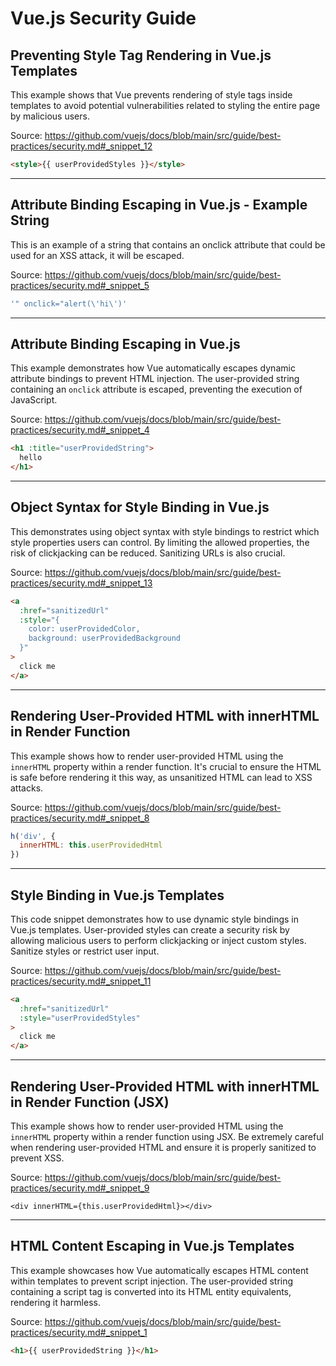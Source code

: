# Vue.js Security Guide

## Preventing Style Tag Rendering in Vue.js Templates

This example shows that Vue prevents rendering of style tags inside templates to avoid potential vulnerabilities related to styling the entire page by malicious users.

Source: https://github.com/vuejs/docs/blob/main/src/guide/best-practices/security.md#_snippet_12

```HTML
<style>{{ userProvidedStyles }}</style>
```

---

## Attribute Binding Escaping in Vue.js - Example String

This is an example of a string that contains an onclick attribute that could be used for an XSS attack, it will be escaped.

Source: https://github.com/vuejs/docs/blob/main/src/guide/best-practices/security.md#_snippet_5

```JavaScript
'" onclick="alert(\'hi\')'
```

---

## Attribute Binding Escaping in Vue.js

This example demonstrates how Vue automatically escapes dynamic attribute bindings to prevent HTML injection. The user-provided string containing an `onclick` attribute is escaped, preventing the execution of JavaScript.

Source: https://github.com/vuejs/docs/blob/main/src/guide/best-practices/security.md#_snippet_4

```HTML
<h1 :title="userProvidedString">
  hello
</h1>
```

---

## Object Syntax for Style Binding in Vue.js

This demonstrates using object syntax with style bindings to restrict which style properties users can control. By limiting the allowed properties, the risk of clickjacking can be reduced. Sanitizing URLs is also crucial.

Source: https://github.com/vuejs/docs/blob/main/src/guide/best-practices/security.md#_snippet_13

```HTML
<a
  :href="sanitizedUrl"
  :style="{
    color: userProvidedColor,
    background: userProvidedBackground
  }"
>
  click me
</a>
```

---

## Rendering User-Provided HTML with innerHTML in Render Function

This example shows how to render user-provided HTML using the `innerHTML` property within a render function. It's crucial to ensure the HTML is safe before rendering it this way, as unsanitized HTML can lead to XSS attacks.

Source: https://github.com/vuejs/docs/blob/main/src/guide/best-practices/security.md#_snippet_8

```JavaScript
h('div', {
  innerHTML: this.userProvidedHtml
})
```

---

## Style Binding in Vue.js Templates

This code snippet demonstrates how to use dynamic style bindings in Vue.js templates. User-provided styles can create a security risk by allowing malicious users to perform clickjacking or inject custom styles. Sanitize styles or restrict user input.

Source: https://github.com/vuejs/docs/blob/main/src/guide/best-practices/security.md#_snippet_11

```HTML
<a
  :href="sanitizedUrl"
  :style="userProvidedStyles"
>
  click me
</a>
```

---

## Rendering User-Provided HTML with innerHTML in Render Function (JSX)

This example shows how to render user-provided HTML using the `innerHTML` property within a render function using JSX. Be extremely careful when rendering user-provided HTML and ensure it is properly sanitized to prevent XSS.

Source: https://github.com/vuejs/docs/blob/main/src/guide/best-practices/security.md#_snippet_9

```JSX
<div innerHTML={this.userProvidedHtml}></div>
```

---

## HTML Content Escaping in Vue.js Templates

This example showcases how Vue automatically escapes HTML content within templates to prevent script injection. The user-provided string containing a script tag is converted into its HTML entity equivalents, rendering it harmless.

Source: https://github.com/vuejs/docs/blob/main/src/guide/best-practices/security.md#_snippet_1

```HTML
<h1>{{ userProvidedString }}</h1>
```

